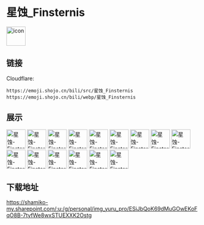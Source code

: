 # 星蚀_Finsternis
<img src="https://emoji.shojo.cn/bili/src/星蚀_Finsternis/icon.png" width="50" height="50" alt="icon">

## 链接
Cloudflare:
```
https://emoji.shojo.cn/bili/src/星蚀_Finsternis
https://emoji.shojo.cn/bili/webp/星蚀_Finsternis
```
## 展示
<img src="https://emoji.shojo.cn/bili/src/星蚀_Finsternis/星蚀-Finsternis-打call.png" width="50" height="50" alt="星蚀-Finsternis-打call">
<img src="https://emoji.shojo.cn/bili/src/星蚀_Finsternis/星蚀-Finsternis-喜欢.png" width="50" height="50" alt="星蚀-Finsternis-喜欢">
<img src="https://emoji.shojo.cn/bili/src/星蚀_Finsternis/星蚀-Finsternis-Rua!.png" width="50" height="50" alt="星蚀-Finsternis-Rua!">
<img src="https://emoji.shojo.cn/bili/src/星蚀_Finsternis/星蚀-Finsternis-蚌埠住了.png" width="50" height="50" alt="星蚀-Finsternis-蚌埠住了">
<img src="https://emoji.shojo.cn/bili/src/星蚀_Finsternis/星蚀-Finsternis-哭哭.png" width="50" height="50" alt="星蚀-Finsternis-哭哭">
<img src="https://emoji.shojo.cn/bili/src/星蚀_Finsternis/星蚀-Finsternis-演奏.png" width="50" height="50" alt="星蚀-Finsternis-演奏">
<img src="https://emoji.shojo.cn/bili/src/星蚀_Finsternis/星蚀-Finsternis-唱歌.png" width="50" height="50" alt="星蚀-Finsternis-唱歌">
<img src="https://emoji.shojo.cn/bili/src/星蚀_Finsternis/星蚀-Finsternis-mua.png" width="50" height="50" alt="星蚀-Finsternis-mua">
<img src="https://emoji.shojo.cn/bili/src/星蚀_Finsternis/星蚀-Finsternis-？？？.png" width="50" height="50" alt="星蚀-Finsternis-？？？">
<img src="https://emoji.shojo.cn/bili/src/星蚀_Finsternis/星蚀-Finsternis-No.png" width="50" height="50" alt="星蚀-Finsternis-No">
<img src="https://emoji.shojo.cn/bili/src/星蚀_Finsternis/星蚀-Finsternis-好诶.png" width="50" height="50" alt="星蚀-Finsternis-好诶">
<img src="https://emoji.shojo.cn/bili/src/星蚀_Finsternis/星蚀-Finsternis-期待.png" width="50" height="50" alt="星蚀-Finsternis-期待">
<img src="https://emoji.shojo.cn/bili/src/星蚀_Finsternis/星蚀-Finsternis-害怕.png" width="50" height="50" alt="星蚀-Finsternis-害怕">
<img src="https://emoji.shojo.cn/bili/src/星蚀_Finsternis/星蚀-Finsternis-震惊.png" width="50" height="50" alt="星蚀-Finsternis-震惊">
<img src="https://emoji.shojo.cn/bili/src/星蚀_Finsternis/星蚀-Finsternis-掰掰.png" width="50" height="50" alt="星蚀-Finsternis-掰掰">

## 下载地址

https://shamiko-my.sharepoint.com/:u:/g/personal/img_yuru_pro/ESiJbQoK69dMuGOwEKoFqO8B-7tyfWe8wxSTUEXXK2Ostg